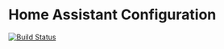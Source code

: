 # Home Assistant Configuration

[![Build Status](https://travis-ci.org/covertbert/home-assistant.svg?branch=travis)](https://travis-ci.org/covertbert/home-assistant)
